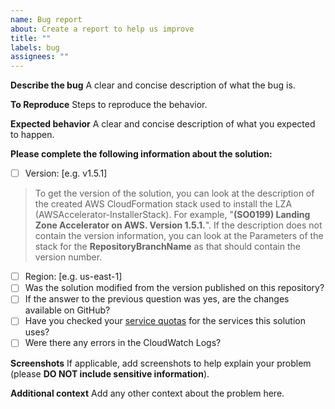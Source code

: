 ```yaml
---
name: Bug report
about: Create a report to help us improve
title: ""
labels: bug
assignees: ""
---
```


<!--
For urgent operational issues, please contact AWS Support directly.
https://aws.amazon.com/premiumsupport/

Please provide the following information:
-->

**Describe the bug**
A clear and concise description of what the bug is.

**To Reproduce**
Steps to reproduce the behavior.

**Expected behavior**
A clear and concise description of what you expected to happen.

**Please complete the following information about the solution:**

- [ ] Version: [e.g. v1.5.1]

> To get the version of the solution, you can look at the description of the created AWS CloudFormation stack used to install the LZA (AWSAccelerator-InstallerStack). For example, "__(SO0199) Landing Zone Accelerator on AWS. **Version 1.5.1.**__". If the description does not contain the version information, you can look at the Parameters of the stack for the **RepositoryBranchName** as that should contain the version number.

- [ ] Region: [e.g. us-east-1]
- [ ] Was the solution modified from the version published on this repository?
- [ ] If the answer to the previous question was yes, are the changes available on GitHub?
- [ ] Have you checked your [service quotas](https://docs.aws.amazon.com/general/latest/gr/aws_service_limits.html) for the services this solution uses?
- [ ] Were there any errors in the CloudWatch Logs?

**Screenshots**
If applicable, add screenshots to help explain your problem (please **DO NOT include sensitive information**).

**Additional context**
Add any other context about the problem here.
